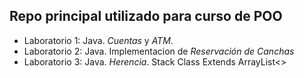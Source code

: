 ## Repo principal utilizado para curso de POO
- Laboratorio 1: Java. _Cuentas_ y _ATM_.
- Laboratorio 2: Java. Implementacion de _Reservación de Canchas_
- Laboratorio 3: Java. _Herencia_. Stack Class Extends ArrayList<>
